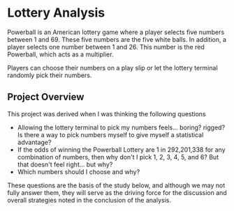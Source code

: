 # Lottery Analysis

Powerball is an American lottery game where a player selects five numbers between 1 and 69. These five numbers are the five white balls. In addition, a player selects one number between 1 and 26. This number is the red Powerball, which acts as a multiplier.

Players can choose their numbers on a play slip or let the lottery terminal randomly pick their numbers.

## Project Overview
This project was derived when I was thinking the following questions
- Allowing the lottery terminal to pick my numbers feels... boring? rigged? Is there a way to pick numbers myself to give myself a statistical advantage?
- If the odds of winning the Powerball Lottery are 1 in 292,201,338 for any combination of numbers, then why don't I pick 1, 2, 3, 4, 5, and 6? But that doesn't feel right... but why?
- Which numbers should I choose and why?

These questions are the basis of the study below, and although we may not fully answer them, they will serve as the driving force for the discussion and overall strategies noted in the conclusion of the analysis.
